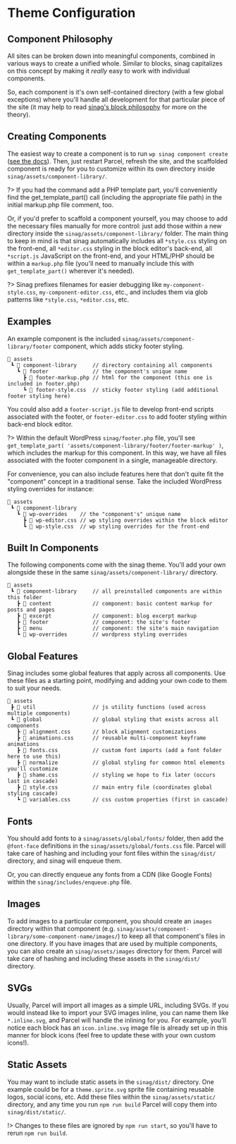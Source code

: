 # Theme Configuration

## Component Philosophy
All sites can be broken down into meaningful components, combined in various ways to create a unified whole. Similar to blocks, sinag capitalizes on this concept by making it _really_ easy to work with individual components.

So, each component is it's own self-contained directory (with a few global exceptions) where you'll handle all development for that particular piece of the site (it may help to read [sinag's block philosophy](/features/block-configuration#block-philosophy) for more on the theory).

## Creating Components

The easiest way to create a component is to run `wp sinag component create` ([see the docs](features/wp-cli#wp-sinag-component-create)). Then, just restart Parcel, refresh the site, and the scaffolded component is ready for you to customize within its own directory inside `sinag/assets/component-library/`. 

?> If you had the command add a PHP template part, you'll conveniently find the get_template_part() call (including the appropriate file path) in the initial markup.php file comment, too.

Or, if you'd prefer to scaffold a component yourself, you may choose to add the necessary files manually for more control: just add those within a new directory inside the `sinag/assets/component-library/` folder. The main thing to keep in mind is that sinag automatically includes all `*style.css` styling on the front-end, all `*editor.css` styling in the block editor's back-end, all `*script.js` JavaScript on the front-end, and your HTML/PHP should be within a `markup.php` file (you'll need to manually include this with `get_template_part()` wherever it's needed).

?> Sinag prefixes filenames for easier debugging like `my-component-style.css`, `my-component-editor.css`, etc., and includes them via glob patterns like `*style.css`, `*editor.css`, etc.

## Examples

An example component is the included `sinag/assets/component-library/footer` component, which adds sticky footer styling.

```
📂 assets
 ┗ 📂 component-library     // directory containing all components
   ┗ 📂 footer              // the component's unique name
     ┣ 📄 footer-markup.php // html for the component (this one is included in footer.php) 
     ┗ 📄 footer-style.css  // sticky footer styling (add additional footer styling here)
```

You could also add a `footer-script.js` file to develop front-end scripts associated with the footer, or `footer-editor.css` to add footer styling within back-end block editor.

?> Within the default WordPress `sinag/footer.php` file, you'll see `get_template_part( 'assets/component-library/footer/footer-markup' )`, which includes the markup for this component. In this way, we have all files associated with the footer component in a single, manageable directory.

For convenience, you can also include features here that don't quite fit the "component" concept in a traditional sense. Take the included WordPress styling overrides for instance:

```
📂 assets
 ┗ 📂 component-library
   ┗ 📂 wp-overrides    // the "component's" unique name
     ┣ 📄 wp-editor.css // wp styling overrides within the block editor
     ┗ 📄 wp-style.css  // wp styling overrides for the front-end
```

## Built In Components

The following components come with the sinag theme. You'll add your own alongside these in the same `sinag/assets/component-library/` directory.

```
📂 assets
 ┗ 📂 component-library     // all preinstalled components are within this folder
   ┣ 📂 content             // component: basic content markup for posts and pages
   ┣ 📂 excerpt             // component: blog excerpt markup
   ┣ 📂 footer              // component: the site's footer
   ┣ 📂 menu                // component: the site's main navigation
   ┗ 📂 wp-overrides        // wordpress styling overrides
```

## Global Features

Sinag includes some global features that apply across all components. Use these files as a starting point, modifying and adding your own code to them to suit your needs.

```
📂 assets
 ┣ 📂 util                  // js utility functions (used across multiple components)
 ┗ 📂 global                // global styling that exists across all components
   ┣ 📄 alignment.css       // block alignment customizations
   ┣ 📄 animations.css      // reusable multi-component keyframe animations
   ┣ 📄 fonts.css           // custom font imports (add a font folder here to use this)
   ┣ 📂 normalize           // global styling for common html elements you'll customize
   ┣ 📄 shame.css           // styling we hope to fix later (occurs last in cascade)
   ┣ 📄 style.css           // main entry file (coordinates global styling cascade)
   ┗ 📄 variables.css       // css custom properties (first in cascade)
```

## Fonts
You should add fonts to a `sinag/assets/global/fonts/` folder, then add the `@font-face` definitions in the `sinag/assets/global/fonts.css` file. Parcel will take care of hashing and including your font files within the `sinag/dist/` directory, and sinag will enqueue them.

Or, you can directly enqueue any fonts from a CDN (like Google Fonts) within the `sinag/includes/enqueue.php` file.

## Images

To add images to a particular component, you should create an `images` directory within that component (e.g. `sinag/assets/component-library/some-component-name/images/`) to keep all that component's files in one directory. If you have images that are used by multiple components, you can also create an `sinag/assets/images` directory for them. Parcel will take care of hashing and including these assets in the `sinag/dist/` directory.

## SVGs

Usually, Parcel will import all images as a simple URL, including SVGs. If you would instead like to import your SVG images inline, you can name them like `*.inline.svg`, and Parcel will handle the inlining for you. For example, you'll notice each block has an `icon.inline.svg` image file is already set up in this manner for block icons (feel free to update these with your own custom icons!).

## Static Assets

You may want to include static assets in the `sinag/dist/` directory. One example could be for a `theme.sprite.svg` sprite file containing reusable logos, social icons, etc. Add these files within the `sinag/assets/static/` directory, and any time you run `npm run build` Parcel will copy them into `sinag/dist/static/`.

!> Changes to these files are ignored by `npm run start`, so you'll have to rerun `npm run build`.